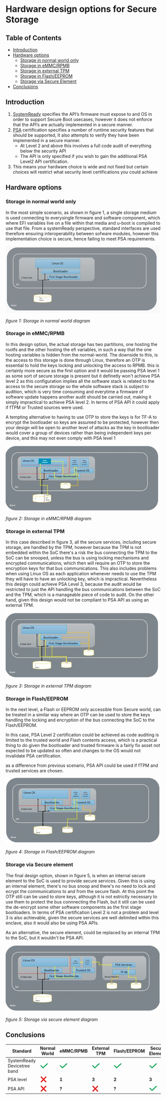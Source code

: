 <!-- SPDX-License-Identifier: CC-BY-SA-4.0 -->

# Hardware design options for Secure Storage

## Table of Contents
- [Introduction](#introduction)
- [Hardware options](#hardware-options)
  - [Storage in normal world only](#storage-in-normal-world-only)
  - [Storage in eMMC/RPMB](#storage-in-emmcrpmb)
  - [Storage in external TPM](#storage-in-external-tpm)
  - [Storage in Flash/EEPROM](#storage-in-flasheeprom)
  - [Storage via Secure Element](#storage-via-secure-element)
- [Conclusions](#conclusions)

## Introduction  
  
1. [SystemReady][SystemReady] specifies the API’s firmware must expose to and OS in order to support Secure Boot usecases, however it does not enforce that the API’s are actually implemented in a secure manner.​
2. [PSA][PSA] certification specifies a number of runtime security features that should be supported, It also attempts to verify they have been implemented in a secure manner.​
   - At Level 2 and above this involves a full code audit of everything below the security API​
   - The API is only specified if you wish to gain the additional PSA Level2 API certification.​
3. This means your hardware choice is wide and not fixed but certain choices will restrict what security level certifications you could achieve​

## Hardware options
### Storage in normal world only

In the most simple scenario, as shown in figure 1, a single storage medium is used connecting to everysingle firmware and software component, which where EFI variables live on a file within that media and u-boot is compiled to use that file.
From a systemReady perspective, standard interfaces are used therefore ensuring interoperability between sofware modules, however this implementation choice is secure, hence failing to meet PSA requirements.


![Storage normal world](images/storage_normal_world_500px.jpg)

_figure 1: Storage in normal world diagram_

### Storage in eMMC/RPMB
In this design option, the actual storage has two partitions, one hosting the rootfs and the other hosting the efi variables, in such a way that the one hosting variables is hidden from the normal-world. The downside to this, is the access to this storage is done through Linux, therefore an OTP is essential to hold the keys locking and unlocking the access to RPMB. this is certainly more secure as the first option and it would be passing PSA level 1 as some sort of secure storage is present but it definetly won't achieve PSA level 2 as this configuration implies all the software stack is related to the access to the secure storage so the whole software stack is subject to audition, which is very time consuming and everytime a firmware of software update happens another audit should be carried out, making it simply impractical to achieve PSA level 2. In terms of PSA API it could apply if fTPM or Trusted sources were used.  

A tempting alternative to having to use OTP to store the keys is for TF-A to encrypt the bootloader so keys are assumed to be protected, however then your design will be open to another level of attacks as the key in bootloader would cover a group of devices rather than being independent keys per device, and this may not even comply with PSA level 1

![Storage eMMC RPMB](images/storage_emmc_500px.jpg)

_figure 2: Storage in eMMC/RPMB diagram_

### Storage in external TPM

In this case described in figure 3, all the secure services, including secure storage, are handled by the TPM, however because the TPM is not embedded within the SoC there's a risk the bus connecting the TPM to the SoC can be snooped, unless the bus is using locking mechanisms and encrypted communications, which then will require an OTP to store the encryption keys for that bus communications. This also includes problems when using Linux OS as each application whenever needs to use the TPM they will have to have an unlocking key, which is impractical.
Nevertheless this design could achieve PSA Level 3, because the audit would be restricted to just the API handling the bus communications between the SoC and the TPM, which is a manageable piece of code to audit. On the other hand, given this design would not be compliant to PSA API as using an external TPM.

![Storage external TPM](images/storage_tpm_500px.jpg)

_figure 3: Storage in external TPM diagram_


### Storage in Flash/EEPROM
In the next level, a Flash or EEPROM only accessible from Secure world, can be treated in a similar way where an OTP can be used to store the keys handling the locking and encryption of the bus connecting the SoC to the Flash/EEPROM.

In this case, PSA Level 2 certification could be achieved as code auditing is limited to the trusted world and Flash contents access, which is a practical thing to do given the bootloader and trusted firmware is a fairly fix asset not expected to be updated so often and changes to the OS would not invalidate PSA certification.

as a difference from previous scenario, PSA API could be used if fTPM and trusted services are chosen.

![Storage flash](images/storage_flash_500px.jpg)

_figure 4: Storage in Flash/EEPROM diagram_

### Storage via Secure element

The final design option, shown in figure 5, is when an internal secure element to the SoC is used to provide secure services. Given this is using an internal element, there's no bus snoop and there's no need to lock and ecrypt the communications to and from the secure flash. At this point the OTP still can be used to store keys, although it is not estrictly necessary to use them to protect the bus connnecting the Flash, but it still can be used the de-encrypt some other software components as the first stage bootloaders.
In terms of PSA certification Level 2 is not a problem and level 3 is also achievable, given the secure services are well delimited within this enclave, also it would also be using PSA APIs.

As an alternative, the secure element, could be replaced by an internal TPM to the SoC, but it wouldn't be PSA API. 

![Storage secure element](images/storage_secure_element_500px.jpg)

_figure 5: Storage via secure element diagram_




## Conclusions

| Standard  | Normal World | eMMC/RPMB |   External TPM |  Flash/EEPROM | Secure Element |
|-----------|--------------|-----------|----------------|---------------|----------------|
| SystemReady Devicetree band    | ![yes](images/check.jpg)  | ![yes](images/check.jpg) |  ![yes](images/check.jpg) |   ![yes](images/check.jpg) |  ![yes](images/check.jpg) |
| PSA level      | ![no](images/cross.jpg)   | __1__ | __3__ | __2__ | __3__ |
| PSA API     | ![no](images/cross.jpg)    | __?__ |  ![no](images/cross.jpg)    | __?__ |  ![yes](images/check.jpg)   | 

[SystemReady]: https://www.arm.com/architecture/system-architectures/systemready-compliance-program/systemready-devicetree-band
[PSA]: https://www.psacertified.org/
